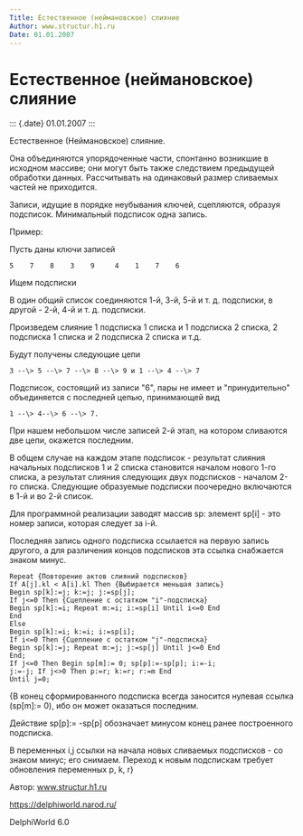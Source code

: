 ```yaml
---
Title: Естественное (неймановское) слияние
Author: www.structur.h1.ru
Date: 01.01.2007
---
```



Естественное (неймановское) слияние
===================================

::: {.date}
01.01.2007
:::

Естественное (Неймановское) слияние.

Она объединяются упорядоченные части, спонтанно возникшие в исходном
массиве; они могут быть также следствием предыдущей обработки данных.
Рассчитывать на одинаковый размер сливаемых частей не приходится.

Записи, идущие в порядке неубывания ключей, сцепляются, образуя
подсписок. Минимальный подсписок одна запись.

Пример:

Пусть даны ключи записей

    5    7    8    3    9     4    1    7    6

Ищем подсписки

В один общий список соединяются 1-й, 3-й, 5-й и т. д. подсписки, в
другой - 2-й, 4-й и т. д. подсписки.

Произведем слияние 1 подсписка 1 списка и 1 подсписка 2 списка, 2
подсписка 1 списка и 2 подсписка 2 списка и т.д.

Будут получены следующие цепи

    3 --\> 5 --\> 7 --\> 8 --\> 9 и 1 --\> 4 --\> 7

Подсписок, состоящий из записи "6", пары не имеет и "принудительно"
объединяется с последней цепью, принимающей вид

    1 --\> 4--\> 6 --\> 7.

При нашем небольшом числе записей 2-й этап, на котором сливаются две
цепи, окажется последним.

В общем случае на каждом этапе подсписок - результат слияния начальных
подсписков 1 и 2 списка становится началом нового 1-го списка, а
результат слияния следующих двух подсписков - началом 2-го списка.
Следующие образуемые подсписки поочередно включаются в 1-й и во 2-й
список.

Для программной реализации заводят массив sp: элемент sp[i] - это
номер записи, которая следует за i-й.

Последняя запись одного подсписка ссылается на первую запись другого, а
для различения концов подсписков эта ссылка снабжается знаком минус.

    Repeat {Повторение актов слияний подсписков}
    If A[j].kl < A[i].kl Then {Выбирается меньшая запись}
    Begin sp[k]:=j; k:=j; j:=sp[j];
    If j<=0 Then {Сцепление с остатком "i"-подсписка}
    Begin sp[k]:=i; Repeat m:=i; i:=sp[i] Until i<=0 End
    End
    Else
    Begin sp[k]:=i; k:=i; i:=sp[i];
    If i<=0 Then {Сцепление с остатком "j"-подсписка}
    Begin sp[k]:=j; Repeat m:=j; j:=sp[j] Until j<=0 End
    End;
    If j<=0 Then Begin sp[m]:= 0; sp[p]:=-sp[p]; i:=-i;
    j:=-j; If j<>0 Then p:=r; k:=r; r:=m End
    Until j=0; 

{В конец сформированного подсписка всегда заносится нулевая ссылка
(sp[m]:= 0), ибо он может оказаться последним.

Действие sp[p]:= -sp[p] обозначает минусом конец ранее построенного
подсписка.

В переменных i,j ссылки на начала новых сливаемых подсписков - со знаком
минус; его снимаем. Переход к новым подспискам требует обновления
переменных p, k, r}

Автор: www.structur.h1.ru

<https://delphiworld.narod.ru/>

DelphiWorld 6.0
